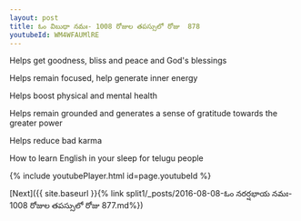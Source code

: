 ```yaml
---
layout: post
title: ఓం విబుధా నమః- 1008 రోజుల తపస్సులో రోజు  878
youtubeId: WM4WFAUMlRE
---
```

 
 
Helps get goodness, bliss and peace and God's blessings
 
Helps remain focused, help generate inner energy 
 
Helps boost physical and mental health 
 
Helps remain grounded and generates a sense of gratitude towards the greater power 
 
Helps reduce bad karma
 
How to learn English in your sleep for telugu people
 
 
 
 


{% include youtubePlayer.html id=page.youtubeId %}
 
[Next]({{ site.baseurl }}{% link split1/_posts/2016-08-08-ఓం నరర్షభాయ నమః- 1008 రోజుల తపస్సులో రోజు  877.md%})
 
